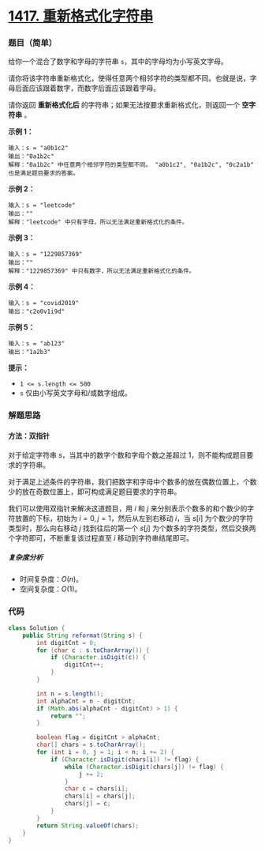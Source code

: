# [1417. 重新格式化字符串](https://leetcode.cn/problems/reformat-the-string/)

### 题目（简单）

给你一个混合了数字和字母的字符串 `s`，其中的字母均为小写英文字母。

请你将该字符串重新格式化，使得任意两个相邻字符的类型都不同。也就是说，字母后面应该跟着数字，而数字后面应该跟着字母。

请你返回 **重新格式化后** 的字符串；如果无法按要求重新格式化，则返回一个 **空字符串** 。

**示例 1：**

```
输入：s = "a0b1c2"
输出："0a1b2c"
解释："0a1b2c" 中任意两个相邻字符的类型都不同。 "a0b1c2", "0a1b2c", "0c2a1b" 也是满足题目要求的答案。
```

**示例 2：**

```
输入：s = "leetcode"
输出：""
解释："leetcode" 中只有字母，所以无法满足重新格式化的条件。
```

**示例 3：**

```
输入：s = "1229857369"
输出：""
解释："1229857369" 中只有数字，所以无法满足重新格式化的条件。
```

**示例 4：**

```
输入：s = "covid2019"
输出："c2o0v1i9d"
```

**示例 5：**

```
输入：s = "ab123"
输出："1a2b3"
```

**提示：**

* `1 <= s.length <= 500`
* `s` 仅由小写英文字母和/或数字组成。


### 解题思路

#### 方法：双指针

对于给定字符串 $s$，当其中的数字个数和字母个数之差超过 $1$，则不能构成题目要求的字符串。

对于满足上述条件的字符串，我们把数字和字母中个数多的放在偶数位置上，个数少的放在奇数位置上，即可构成满足题目要求的字符串。

我们可以使用双指针来解决这道题目，用 $i$ 和 $j$ 来分别表示个数多的和个数少的字符放置的下标，初始为 $i = 0, j = 1$，然后从左到右移动 $i$，当 $s[i]$ 为个数少的字符类型时，那么向右移动 $j$ 找到往后的第一个 $s[j]$ 为个数多的字符类型，然后交换两个字符即可，不断重复该过程直至 $i$ 移动到字符串结尾即可。

##### 复杂度分析

- 时间复杂度：$O(n)$。
- 空间复杂度：$O(1)$。

### 代码

```java
class Solution {
    public String reformat(String s) {
        int digitCnt = 0;
        for (char c : s.toCharArray()) {
            if (Character.isDigit(c)) {
                digitCnt++;
            }
        }

        int n = s.length();
        int alphaCnt = n - digitCnt;
        if (Math.abs(alphaCnt - digitCnt) > 1) {
            return "";
        }

        boolean flag = digitCnt > alphaCnt;
        char[] chars = s.toCharArray();
        for (int i = 0, j = 1; i < n; i += 2) {
            if (Character.isDigit(chars[i]) != flag) {
                while (Character.isDigit(chars[j]) != flag) {
                    j += 2;
                }
                char c = chars[i];
                chars[i] = chars[j];
                chars[j] = c;
            }
        }
        return String.valueOf(chars);
    }
}
```

